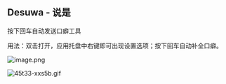 ﻿## Desuwa - 说是
按下回车自动发送口癖工具

用法：双击打开，应用托盘中右键即可出现设置选项；按下回车自动补全口癖。

![image.png](https://s2.loli.net/2025/06/09/hHGsjnXJD4fri67.png)

![45t33-xxs5b.gif](https://s2.loli.net/2025/06/09/PiVhTIBFCZA1d69.gif)
